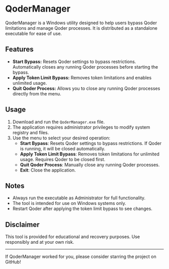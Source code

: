 # QoderManager

QoderManager is a Windows utility designed to help users bypass Qoder limitations and manage Qoder processes. It is distributed as a standalone executable for ease of use.

## Features
- **Start Bypass:** Resets Qoder settings to bypass restrictions. Automatically closes any running Qoder processes before starting the bypass.
- **Apply Token Limit Bypass:** Removes token limitations and enables unlimited usage.
- **Quit Qoder Process:** Allows you to close any running Qoder processes directly from the menu.

## Usage
1. Download and run the `QoderManager.exe` file.
2. The application requires administrator privileges to modify system registry and files.
3. Use the menu to select your desired operation:
   - **Start Bypass**: Resets Qoder settings to bypass restrictions. If Qoder is running, it will be closed automatically.
   - **Apply Token Limit Bypass**: Removes token limitations for unlimited usage. Requires Qoder to be closed first.
   - **Quit Qoder Process**: Manually close any running Qoder processes.
   - **Exit**: Close the application.

## Notes
- Always run the executable as Administrator for full functionality.
- The tool is intended for use on Windows systems only.
- Restart Qoder after applying the token limit bypass to see changes.

## Disclaimer
This tool is provided for educational and recovery purposes. Use responsibly and at your own risk.

---

If QoderManager worked for you, please consider starring the project on GitHub!
